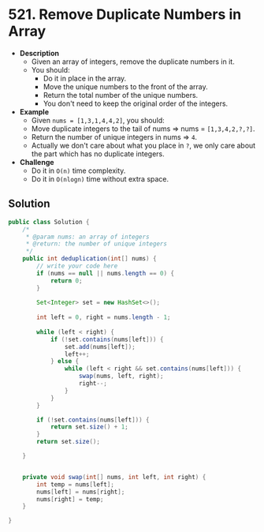 # 521. Remove Duplicate Numbers in Array

- **Description**
    - Given an array of integers, remove the duplicate numbers in it.
    - You should:
        - Do it in place in the array.
        - Move the unique numbers to the front of the array.
        - Return the total number of the unique numbers.
        - You don't need to keep the original order of the integers.
- **Example**
    - Given `nums = [1,3,1,4,4,2]`, you should:
    - Move duplicate integers to the tail of nums => nums = `[1,3,4,2,?,?]`.
    - Return the number of unique integers in nums => `4`.
    - Actually we don't care about what you place in `?`, we only care about the part which has no duplicate integers.
- **Challenge**
    - Do it in `O(n)` time complexity.
    - Do it in `O(nlogn)` time without extra space.


## Solution


```java
public class Solution {
    /*
     * @param nums: an array of integers
     * @return: the number of unique integers
     */
    public int deduplication(int[] nums) {
        // write your code here
        if (nums == null || nums.length == 0) {
            return 0;
        }
        
        Set<Integer> set = new HashSet<>();
        
        int left = 0, right = nums.length - 1;
        
        while (left < right) {
            if (!set.contains(nums[left])) {
                set.add(nums[left]);
                left++;
            } else {
                while (left < right && set.contains(nums[left])) {
                    swap(nums, left, right);
                    right--;
                }
            }
        }

        if (!set.contains(nums[left])) {
            return set.size() + 1;
        }
        return set.size();

    }


    private void swap(int[] nums, int left, int right) {
        int temp = nums[left];
        nums[left] = nums[right];
        nums[right] = temp;
    }

}
```